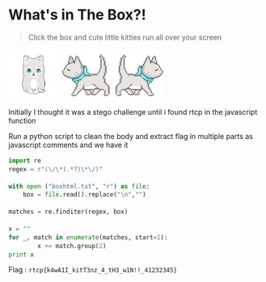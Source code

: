 # What's in The Box?!

> Click the box and cute little kitties run all over your screen

![](frontcat.gif)
![](leftcat.gif)
![](rightcat.gif)

Initially I thought it was a stego challenge until i found rtcp in the javascript function

Run a python script to clean the body and extract flag in multiple parts as javascript comments and we have it

```python
import re
regex = r"(\/\*(.*?)\*\/)"

with open ("boxhtml.txt", "r") as file:
    box = file.read().replace("\n","")

matches = re.finditer(regex, box)

x = ""
for _, match in enumerate(matches, start=1):
        x += match.group(2)
print x


```

Flag : ```rtcp{k4wA1I_kitT3nz_4_tH3_w1N!!_41232345}```